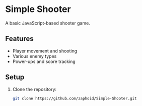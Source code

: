 # Simple Shooter

A basic JavaScript-based shooter game.

## Features
- Player movement and shooting
- Various enemy types
- Power-ups and score tracking

## Setup

1. Clone the repository:
   ```bash
   git clone https://github.com/zaphoid/Simple-Shooter.git
